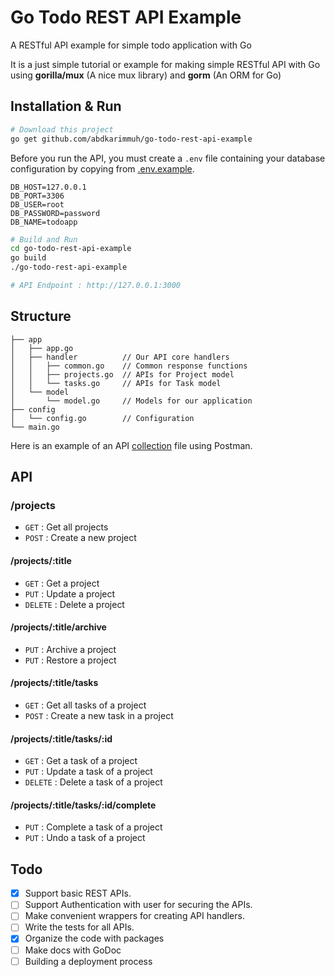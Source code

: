 # Go Todo REST API Example

A RESTful API example for simple todo application with Go

It is a just simple tutorial or example for making simple RESTful API with Go using **gorilla/mux** (A nice mux library) and **gorm** (An ORM for Go)

## Installation & Run

```bash
# Download this project
go get github.com/abdkarimmuh/go-todo-rest-api-example
```

Before you run the API, you must create a `.env` file containing your database configuration by copying from [.env.example](https://github.com/abdkarimmuh/go-todo-rest-api-example/blob/main/.env.example).

```env
DB_HOST=127.0.0.1
DB_PORT=3306
DB_USER=root
DB_PASSWORD=password
DB_NAME=todoapp
```

```bash
# Build and Run
cd go-todo-rest-api-example
go build
./go-todo-rest-api-example

# API Endpoint : http://127.0.0.1:3000
```

## Structure

```text
├── app
│   ├── app.go
│   ├── handler          // Our API core handlers
│   │   ├── common.go    // Common response functions
│   │   ├── projects.go  // APIs for Project model
│   │   └── tasks.go     // APIs for Task model
│   └── model
│       └── model.go     // Models for our application
├── config
│   └── config.go        // Configuration
└── main.go
```

Here is an example of an API [collection](https://github.com/abdkarimmuh/go-todo-rest-api-example/blob/main/Go%20Todo%20REST%20API.postman_collection.json) file using Postman.

## API

### /projects

* `GET` : Get all projects
* `POST` : Create a new project

#### /projects/:title

* `GET` : Get a project
* `PUT` : Update a project
* `DELETE` : Delete a project

#### /projects/:title/archive

* `PUT` : Archive a project
* `PUT` : Restore a project

#### /projects/:title/tasks

* `GET` : Get all tasks of a project
* `POST` : Create a new task in a project

#### /projects/:title/tasks/:id

* `GET` : Get a task of a project
* `PUT` : Update a task of a project
* `DELETE` : Delete a task of a project

#### /projects/:title/tasks/:id/complete

* `PUT` : Complete a task of a project
* `PUT` : Undo a task of a project

## Todo

* [x] Support basic REST APIs.
* [ ] Support Authentication with user for securing the APIs.
* [ ] Make convenient wrappers for creating API handlers.
* [ ] Write the tests for all APIs.
* [x] Organize the code with packages
* [ ] Make docs with GoDoc
* [ ] Building a deployment process
